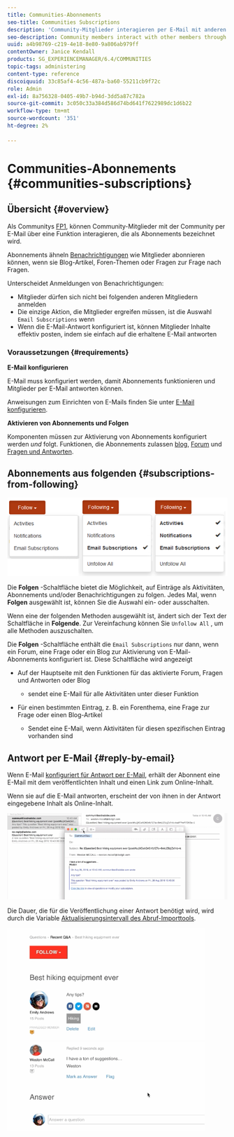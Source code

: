 ```yaml
---
title: Communities-Abonnements
seo-title: Communities Subscriptions
description: 'Community-Mitglieder interagieren per E-Mail mit anderen Mitgliedern '
seo-description: Community members interact with other members through email
uuid: a4b98769-c219-4e18-8e80-9a806ab979ff
contentOwner: Janice Kendall
products: SG_EXPERIENCEMANAGER/6.4/COMMUNITIES
topic-tags: administering
content-type: reference
discoiquuid: 33c85af4-4c56-487a-ba60-55211cb9f72c
role: Admin
exl-id: 8a756328-0405-49b7-b94d-3dd5a87c782a
source-git-commit: 3c050c33a384d586d74bd641f7622989dc1d6b22
workflow-type: tm+mt
source-wordcount: '351'
ht-degree: 2%

---
```


# Communities-Abonnements {#communities-subscriptions}

## Übersicht {#overview}

Als Communitys [FP1](deploy-communities.md#latestfeaturepack), können Community-Mitglieder mit der Community per E-Mail über eine Funktion interagieren, die als Abonnements bezeichnet wird.

Abonnements ähneln [Benachrichtigungen](notifications.md) wie Mitglieder abonnieren können, wenn sie Blog-Artikel, Foren-Themen oder Fragen zur Frage nach Fragen.

Unterscheidet Anmeldungen von Benachrichtigungen:

* Mitglieder dürfen sich nicht bei folgenden anderen Mitgliedern anmelden
* Die einzige Aktion, die Mitglieder ergreifen müssen, ist die Auswahl `Email Subscriptions` wenn
* Wenn die E-Mail-Antwort konfiguriert ist, können Mitglieder Inhalte effektiv posten, indem sie einfach auf die erhaltene E-Mail antworten

### Voraussetzungen {#requirements}

**E-Mail konfigurieren**

E-Mail muss konfiguriert werden, damit Abonnements funktionieren und Mitglieder per E-Mail antworten können.

Anweisungen zum Einrichten von E-Mails finden Sie unter [E-Mail konfigurieren](email.md).

**Aktivieren von Abonnements und Folgen**

Komponenten müssen zur Aktivierung von Abonnements konfiguriert werden *und* folgt. Funktionen, die Abonnements zulassen [blog](blog-feature.md), [Forum](forum.md) und [Fragen und Antworten](working-with-qna.md).

## Abonnements aus folgenden {#subscriptions-from-following}

![chlimage_1-5](assets/chlimage_1-5.png)

Die **Folgen** -Schaltfläche bietet die Möglichkeit, auf Einträge als Aktivitäten, Abonnements und/oder Benachrichtigungen zu folgen. Jedes Mal, wenn **Folgen** ausgewählt ist, können Sie die Auswahl ein- oder ausschalten.

Wenn eine der folgenden Methoden ausgewählt ist, ändert sich der Text der Schaltfläche in **Folgende**. Zur Vereinfachung können Sie `Unfollow All` , um alle Methoden auszuschalten.

Die **Folgen** -Schaltfläche enthält die `Email Subscriptions` nur dann, wenn ein Forum, eine Frage oder ein Blog zur Aktivierung von E-Mail-Abonnements konfiguriert ist. Diese Schaltfläche wird angezeigt

* Auf der Hauptseite mit den Funktionen für das aktivierte Forum, Fragen und Antworten oder Blog

   * sendet eine E-Mail für alle Aktivitäten unter dieser Funktion

* Für einen bestimmten Eintrag, z. B. ein Forenthema, eine Frage zur Frage oder einen Blog-Artikel

   * Sendet eine E-Mail, wenn Aktivitäten für diesen spezifischen Eintrag vorhanden sind

## Antwort per E-Mail {#reply-by-email}

Wenn E-Mail [konfiguriert für Antwort per E-Mail](email.md#configure-polling-importer), erhält der Abonnent eine E-Mail mit dem veröffentlichten Inhalt und einen Link zum Online-Inhalt.

Wenn sie auf die E-Mail antworten, erscheint der von ihnen in der Antwort eingegebene Inhalt als Online-Inhalt.

![chlimage_1-6](assets/chlimage_1-6.png)

Die Dauer, die für die Veröffentlichung einer Antwort benötigt wird, wird durch die Variable [Aktualisierungsintervall des Abruf-Importtools](email.md#configure-polling-importer).

![chlimage_1-7](assets/chlimage_1-7.png)
